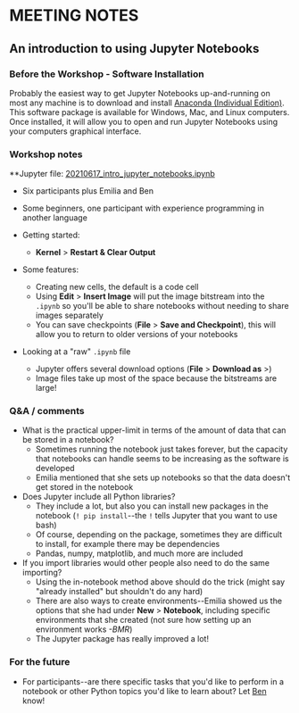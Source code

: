 # MEETING NOTES

## An introduction to using Jupyter Notebooks

### Before the Workshop - Software Installation
Probably the easiest way to get Jupyter Notebooks up-and-running on most any machine is to download and install [Anaconda (Individual Edition)](https://www.anaconda.com/products/individual). This software package is available for Windows, Mac, and Linux computers.
Once installed, it will allow you to open and run Jupyter Notebooks using your computers graphical interface.

### Workshop notes
**Jupyter file: [20210617_intro_jupyter_notebooks.ipynb](https://github.com/uwlib-python-ig/shared-01/20210617_intro_jupyter_notebooks.ipynb)
- Six participants plus Emilia and Ben
- Some beginners, one participant with experience programming in another language

- Getting started:
   - **Kernel** > **Restart & Clear Output**
- Some features:
   - Creating new cells, the default is a code cell
   - Using **Edit** > **Insert Image** will put the image bitstream into the `.ipynb` so you'll be able to share notebooks without needing to share images separately
   - You can save checkpoints (**File** > **Save and Checkpoint**), this will allow you to return to older versions of your notebooks
- Looking at a "raw" `.ipynb` file
   - Jupyter offers several download options (**File** > **Download as** >)
   - Image files take up most of the space because the bitstreams are large!

### Q&A / comments
- What is the practical upper-limit in terms of the amount of data that can be stored in a notebook?
   - Sometimes running the notebook just takes forever, but the capacity that notebooks can handle seems to be increasing as the software is developed
   - Emilia mentioned that she sets up notebooks so that the data doesn't get stored in the notebook
- Does Jupyter include all Python libraries?
   - They include a lot, but also you can install new packages in the notebook (`! pip install`--the `!` tells Jupyter that you want to use bash)
   - Of course, depending on the package, sometimes they are difficult to install, for example there may be dependencies
   - Pandas, numpy, matplotlib, and much more are included
- If you import libraries would other people also need to do the same importing?
   - Using the in-notebook method above should do the trick (might say "already installed" but shouldn't do any hard)
   - There are also ways to create environments--Emilia showed us the options that she had under **New** > **Notebook**, including specific environments that she created (not sure how setting up an environment works *-BMR*)
   - The Jupyter package has really improved a lot!  

### For the future
- For participants--are there specific tasks that you'd like to perform in a notebook or other Python topics you'd like to learn about? Let [Ben](mailto:ries07@uw.edu) know!
